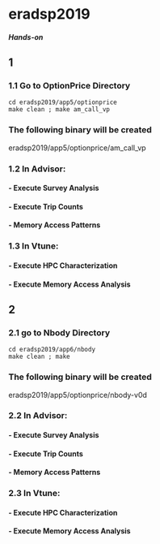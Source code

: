 # eradsp2019

##### Hands-on

## 1
### 1.1 Go to OptionPrice Directory
```
cd eradsp2019/app5/optionprice
make clean ; make am_call_vp
```
### The following binary will be created

eradsp2019/app5/optionprice/am_call_vp

### 1.2 In Advisor:

#### - Execute Survey Analysis
#### - Execute Trip Counts
#### - Memory Access Patterns

### 1.3 In Vtune:

#### - Execute HPC Characterization
#### - Execute Memory Access Analysis


## 2
### 2.1 go to Nbody Directory
```
cd eradsp2019/app6/nbody
make clean ; make 
```
### The following binary will be created

eradsp2019/app5/optionprice/nbody-v0d

### 2.2 In Advisor:

#### - Execute Survey Analysis
#### - Execute Trip Counts
#### - Memory Access Patterns

### 2.3 In Vtune:

#### - Execute HPC Characterization
#### - Execute Memory Access Analysis
